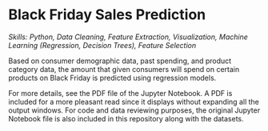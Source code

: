 # Black Friday Sales Prediction
*Skills: Python, Data Cleaning, Feature Extraction, Visualization, Machine Learning (Regression, Decision Trees), Feature Selection*

Based on consumer demographic data, past spending, and product category data, the amount that given consumers will spend on certain products on Black Friday is predicted using regression models.

For more details, see the PDF file of the Jupyter Notebook. A PDF is included for a more pleasant read since it displays without expanding all the output windows. For code and data reviewing purposes, the original Jupyter Notebook file is also included in this repository along with the datasets.
